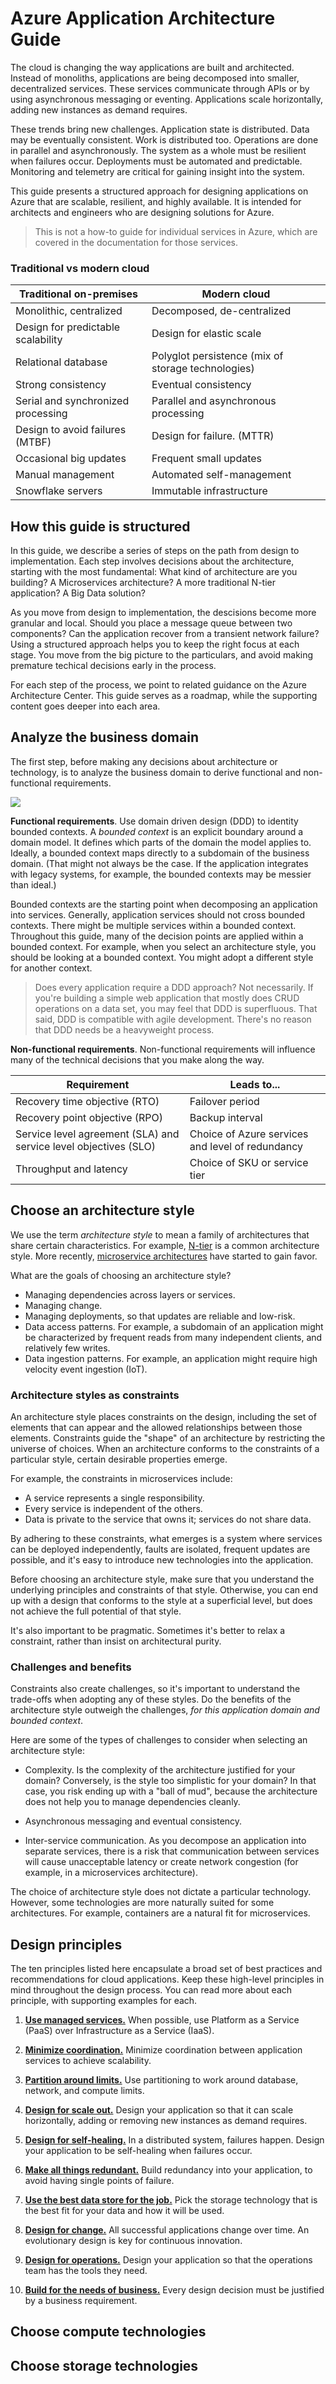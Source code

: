 # Azure Application Architecture Guide

The cloud is changing the way applications are built and architected. Instead of monoliths, applications are being decomposed into smaller, decentralized services. These services communicate through APIs or by using asynchronous messaging or eventing. Applications scale horizontally, adding new instances as demand requires.  

These trends bring new challenges. Application state is distributed. Data may be eventually consistent. Work is distributed too. Operations are done in parallel and asynchronously. The system as a whole must be resilient when failures occur. Deployments must be automated and predictable. Monitoring and telemetry are critical for gaining insight into the system.

This guide presents a structured approach for designing applications on Azure that are scalable, resilient, and highly available. It is intended for architects and engineers who are designing solutions for Azure. 

> This is not a how-to guide for individual services in Azure, which are covered in the documentation for those services.

### Traditional vs modern cloud 

| Traditional on-premises | Modern cloud |
|-------------------------|--------------|
| Monolithic, centralized | Decomposed, de-centralized
| Design for predictable scalability | Design for elastic scale |
| Relational database | Polyglot persistence (mix of storage technologies) |
| Strong consistency | Eventual consistency |
| Serial and synchronized processing | Parallel and asynchronous processing |
| Design to avoid failures (MTBF) | Design for failure. (MTTR) |
| Occasional big updates | Frequent small updates |
| Manual management | Automated self-management |
| Snowflake servers | Immutable infrastructure |

## How this guide is structured

In this guide, we describe a series of steps on the path from design to implementation. Each step involves decisions about the architecture, starting with the most fundamental: What kind of architecture are you building? A Microservices architecture? A more traditional N-tier application? A Big Data solution?

As you move from design to implementation, the descisions become more granular and local. Should you place a message queue between two components? Can the application recover from a transient network failure? Using a structured approach helps you to keep the right focus at each stage. You move from the big picture to the particulars, and avoid making premature techical decisions early in the process.

For each step of the process, we point to related guidance on the Azure Architecture Center. This guide serves as a roadmap, while the supporting content goes deeper into each area.

<object data="./images/guide-steps.svg" type="image/svg+xml"></object>

## Analyze the business domain

The first step, before making any decisions about architecture or technology, is to analyze the business domain to derive functional and non-functional requirements.

![](./images/software-design-process.svg)

**Functional requirements**. Use domain driven design (DDD) to identity bounded contexts. A *bounded context* is an explicit boundary around a domain model. It defines which parts of the domain the model applies to. Ideally, a bounded context maps directly to a subdomain of the business domain. (That might not always be the case. If the application integrates with legacy systems, for example, the bounded contexts may be messier than ideal.) 

Bounded contexts are the starting point when decomposing an application into services. Generally, application services should not cross bounded contexts. There might be multiple services within a bounded context. Throughout this guide, many of the decision points are applied within a bounded context. For example, when you select an architecture style, you should be looking at a bounded context. You might adopt a different style for another context.

> Does every application require a DDD approach? Not necessarily. If you're building a simple web application that mostly does CRUD operations on a data set, you may feel that DDD is superfluous. That said, DDD is compatible with agile development. There's no reason that DDD needs be a heavyweight process.

**Non-functional requirements**. Non-functional requirements will influence many of the technical decisions that you make along the way. 

| Requirement | Leads to... |
|-------------|------------|
| Recovery time objective (RTO) |  Failover period |
| Recovery point objective (RPO) | Backup interval  |
| Service level agreement (SLA) and service level objectives (SLO) | Choice of Azure services and level of redundancy |
| Throughput and latency | Choice of SKU or service tier |


## Choose an architecture style

We use the term *architecture style* to mean a family of architectures that share certain characteristics. For example, [N-tier][n-tier] is a common architecture style. More recently, [microservice architectures][microservices] have started to gain favor. 

What are the goals of choosing an architecture style?

- Managing dependencies across layers or services.
- Managing change. 
- Managing deployments, so that updates are reliable and low-risk.
- Data access patterns. For example, a subdomain of an application might be characterized by frequent reads from many independent clients, and relatively few writes. 
- Data ingestion patterns. For example, an application might require high velocity event ingestion (IoT).
     
### Architecture styles as constraints

An architecture style places constraints on the design, including the set of elements that can appear and the allowed relationships between those elements. Constraints guide the "shape" of an architecture by restricting the universe of choices. When an architecture conforms to the constraints of a particular style, certain desirable properties emerge. 

For example, the constraints in microservices include: 

- A service represents a single responsibility. 
- Every service is independent of the others. 
- Data is private to the service that owns it; services do not share data.

By adhering to these constraints, what emerges is a system where services can be deployed independently, faults are isolated, frequent updates are possible, and it's easy to introduce new technologies into the application.

Before choosing an architecture style, make sure that you understand the underlying principles and constraints of that style. Otherwise, you can end up with a design that conforms to the style at a superficial level, but does not achieve the full potential of that style. 

It's also important to be pragmatic. Sometimes it's better to relax a constraint, rather than insist on architectural purity.

### Challenges and benefits

Constraints also create challenges, so it's important to understand the trade-offs when adopting any of these styles. Do the benefits of the architecture style outweigh the challenges, *for this application domain and bounded context*. 

Here are some of the types of challenges to consider when selecting an architecture style:

- Complexity. Is the complexity of the architecture justified for your domain? Conversely, is the style too simplistic for your domain? In that case, you risk ending up with a "ball of mud", because the architecture does not help you to manage dependencies cleanly.

- Asynchronous messaging and eventual consistency. 

- Inter-service communication. As you decompose an application into separate services, there is a risk that communication between services will cause unacceptable latency or create network congestion (for example, in a microservices architecture). 

The choice of architecture style does not dictate a particular technology. However, some technologies are more naturally suited for some architectures. For example, containers are a natural fit for microservices. 

## Design principles

The ten principles listed here encapsulate a broad set of best practices and recommendations for cloud applications. Keep these high-level principles in mind throughout the design process. You can read more about each principle, with supporting examples for each. 

1. **[Use managed services.](./design-principles/managed-services.md)** When possible, use Platform as a Service (PaaS) over Infrastructure as a Service (IaaS).

2. **[Minimize coordination.](./design-principles/minimize-coordination.md)** Minimize coordination between application services to achieve scalability.
 
3. **[Partition around limits.](./design-principles/partition.md)** Use partitioning to work around database, network, and compute limits.

4. **[Design for scale out.](./design-principles/scale-out.md)** Design your application so that it can scale horizontally, adding or removing new instances as demand requires.

5. **[Design for self-healing.](./design-principles/self-healing.md)** In a distributed system, failures happen. Design your application to be self-healing when failures occur.

6. **[Make all things redundant.](./design-principles/redundancy.md)** Build redundancy into your application, to avoid having single points of failure.
 
7. **[Use the best data store for the job.](./design-principles/use-the-best-data-store.md)** Pick the storage technology that is the best fit for your data and how it will be used. 
 
8. **[Design for change.](./design-principles/design-for-change.md)** All successful applications change over time. An evolutionary design is key for continuous innovation.

9. **[Design for operations.](./design-principles/design-for-operations.md)** Design your application so that the operations team has the tools they need.

10. **[Build for the needs of business.](./design-principles/build-for-business.md)** Every design decision must be justified by a business requirement.

## Choose compute technologies 

## Choose storage technologies



<!-- links -->

[n-tier]: ./architecture-styles/n-tier.md
[microservices]: ./architecture-styles/microservices.md